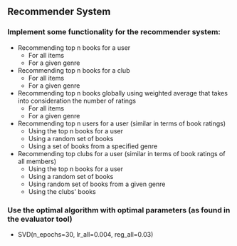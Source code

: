 ## Recommender System

### Implement some functionality for the recommender system:

+ Recommending top n books for a user
    + For all items
    + For a given genre
+ Recommending top n books for a club
    + For all items
    + For a given genre
+ Recommending top n books globally using weighted average that takes into consideration the number of ratings
    + For all items
    + For a given genre
+ Recommending top n users for a user (similar in terms of book ratings)
    + Using the top n books for a user
    + Using a random set of books
    + Using a set of books from a specified genre
+ Recommending top clubs for a user (similar in terms of book ratings of all members)
    + Using the top n books for a user
    + Using a random set of books
    + Using random set of books from a given genre
    + Using the clubs' books

### Use the optimal algorithm with optimal parameters (as found in the evaluator tool)

+ SVD(n_epochs=30, lr_all=0.004, reg_all=0.03)